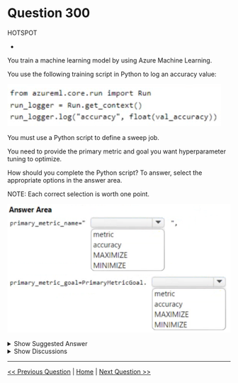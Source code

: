 # Question 300

HOTSPOT

-

You train a machine learning model by using Azure Machine Learning.

You use the following training script in Python to log an accuracy value:

![Question Image](../images/q300_q_image420.png)

You must use a Python script to define a sweep job.

You need to provide the primary metric and goal you want hyperparameter tuning to optimize.

How should you complete the Python script? To answer, select the appropriate options in the answer area.

NOTE: Each correct selection is worth one point.

![Question Image](../images/q300_q_image421.png)

<details>
  <summary>Show Suggested Answer</summary>

<img src="../images/q300_ans_0_image422.png" alt="Answer Image"><br>

</details>

<details>
  <summary>Show Discussions</summary>

<blockquote><p><strong>fqc</strong> <code>(Wed 20 Nov 2024 11:39)</code> - <em>Upvotes: 3</em></p><p>The primary_metric_name should be set to &quot;accuracy&quot; to indicate that the accuracy metric is the primary metric you want to optimize during hyperparameter tuning.

The primary_metric_goal should be set to PrimaryMetricGoal.MAXIMIZE to specify that you want to maximize the value of the primary metric during the tuning process.</p></blockquote>

</details>

---

[<< Previous Question](question_299.md) | [Home](../index.md) | [Next Question >>](question_301.md)
